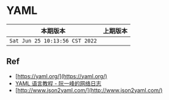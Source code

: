 # YAML

|本期版本|上期版本
|:---:|:---:
`Sat Jun 25 10:13:56 CST 2022` |

## Ref

* [https://yaml.org/](https://yaml.org/)
* [YAML 语言教程 - 阮一峰的网络日志](http://www.ruanyifeng.com/blog/2016/07/yaml.html)
* [http://www.json2yaml.com/](http://www.json2yaml.com/)
